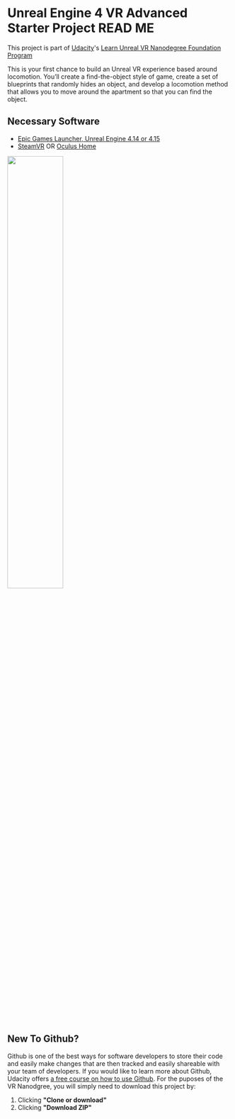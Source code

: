 ﻿# Unreal Engine 4 VR Advanced Starter Project READ ME

This project is part of [Udacity](https://www.udacity.com "Udacity - Be in demand")'s [Learn Unreal VR Nanodegree Foundation Program](https://www.udacity.com)

This is your first chance to build an Unreal VR experience based around locomotion. You’ll create a find-the-object style of game, create a set of blueprints that randomly hides an object, and develop a locomotion method that allows you to move around the apartment so that you can find the object.   


## Necessary Software
- [Epic Games Launcher, Unreal Engine 4.14 or 4.15](https://www.unrealengine.com/en-US/blog)
- [SteamVR](http://store.steampowered.com/steamvr) OR [Oculus Home](https://www.oculus.com/setup/)

<img src="https://d17h27t6h515a5.cloudfront.net/topher/2017/November/5a0ef225_epiclauncher/epiclauncher.png" width="50%"/>

## New To Github?

Github is one of the best ways for software developers to store their code and easily make changes that are then tracked and easily shareable with your team of developers. If you would like to learn more about Github, Udacity offers [a free course on how to use Github](https://www.udacity.com/course/how-to-use-git-and-github--ud775). For the puposes of the VR Nanodgree, you will simply need to download this project by:
1. Clicking **"Clone or download"**
2. Clicking **"Download ZIP"**